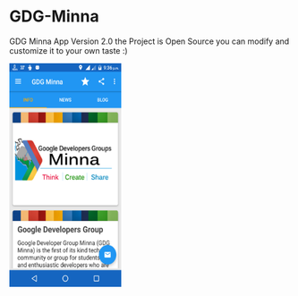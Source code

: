 # GDG-Minna
GDG Minna App Version 2.0 the Project is Open Source you can modify and customize it to your own taste :) 

<img src="Screenshot_20170119-213604.png" height="400" width="200"/>
